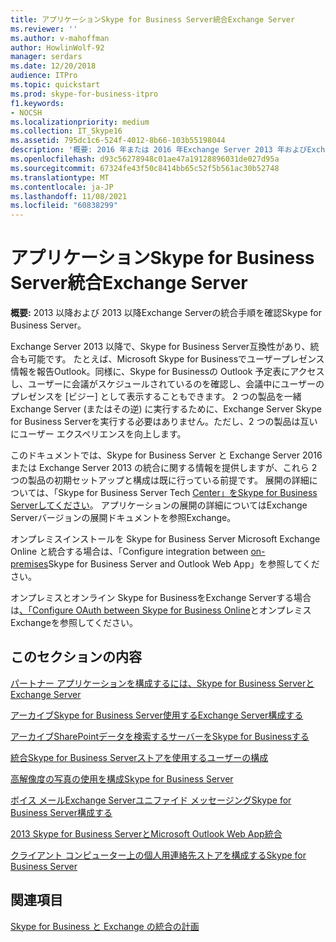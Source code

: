```yaml
---
title: アプリケーションSkype for Business Server統合Exchange Server
ms.reviewer: ''
ms.author: v-mahoffman
author: HowlinWolf-92
manager: serdars
ms.date: 12/20/2018
audience: ITPro
ms.topic: quickstart
ms.prod: skype-for-business-itpro
f1.keywords:
- NOCSH
ms.localizationpriority: medium
ms.collection: IT_Skype16
ms.assetid: 795dc1c6-524f-4012-8b66-103b55198044
description: '概要: 2016 年または 2016 年Exchange Server 2013 年およびExchange Serverの統合手順をSkype for Business Server。'
ms.openlocfilehash: d93c56278948c01ae47a19128896031de027d95a
ms.sourcegitcommit: 67324fe43f50c8414bb65c52f5b561ac30b52748
ms.translationtype: MT
ms.contentlocale: ja-JP
ms.lasthandoff: 11/08/2021
ms.locfileid: "60838299"
---
```

# <a name="integrate-skype-for-business-server-with-exchange-server"></a>アプリケーションSkype for Business Server統合Exchange Server

**概要:** 2013 以降および 2013 以降Exchange Serverの統合手順を確認Skype for Business Server。

Exchange Server 2013 以降で、Skype for Business Server互換性があり、統合も可能です。 たとえば、Microsoft Skype for Businessでユーザープレゼンス情報を報告Outlook。同様に、Skype for Businessの Outlook 予定表にアクセスし、ユーザーに会議がスケジュールされているのを確認し、会議中にユーザーのプレゼンスを [ビジー] として表示することもできます。 2 つの製品を一緒Exchange Server (またはその逆) に実行するために、Exchange Server Skype for Business Serverを実行する必要はありません。ただし、2 つの製品は互いにユーザー エクスペリエンスを向上します。

このドキュメントでは、Skype for Business Server と Exchange Server 2016 または Exchange Server 2013 の統合に関する情報を提供しますが、これら 2 つの製品の初期セットアップと構成は既に行っている前提です。 展開の詳細については、「Skype for Business Server Tech [Center」をSkype for Business Serverしてください](../../../Hub/index.yml)。 アプリケーションの展開の詳細についてはExchange Serverバージョンの展開ドキュメントを参照Exchange。

オンプレミスインストールを Skype for Business Server Microsoft Exchange Online と統合する場合は、「Configure integration between [on-premises](outlook-web-app.md)Skype for Business Server and Outlook Web App」を参照してください。

オンプレミスとオンライン Skype for BusinessをExchange Serverする場合は[、「Configure OAuth between Skype for Business Online](oauth-with-online-and-on-premises.md)とオンプレミスExchangeを参照してください。

## <a name="in-this-section"></a>このセクションの内容

[パートナー アプリケーションを構成するには、Skype for Business ServerとExchange Server](configure-partner-applications.md)

[アーカイブSkype for Business Server使用するExchange Server構成する](use-exchange-archiving.md)

[アーカイブSharePointデータを検索するサーバーをSkype for Businessする](sharepoint-to-search-for-archived-data.md)

[統合Skype for Business Serverストアを使用するユーザーの構成](use-the-unified-contact-store.md)

[高解像度の写真の使用を構成Skype for Business Server](high-resolution-photos.md)

[ボイス メールExchange Serverユニファイド メッセージングSkype for Business Server構成する](exchangeunified-messaging-for-voice-mail.md)

[2013 Skype for Business ServerとMicrosoft Outlook Web App統合](/previous-versions/office/communications/jj688055(v=ocs.16))

[クライアント コンピューター上の個人用連絡先ストアを構成するSkype for Business Server](personal-contacts-store.md)

## <a name="see-also"></a>関連項目

[Skype for Business と Exchange の統合の計画](../../plan-your-deployment/integrate-with-exchange/integrate-with-exchange.md)